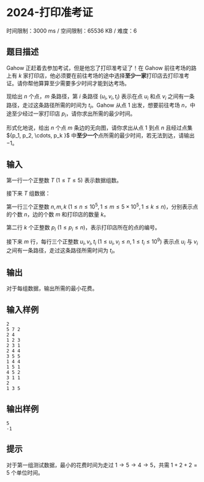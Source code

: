 # 2024-打印准考证

时间限制：3000 ms / 空间限制：65536 KB / 难度：6

## 题目描述

Gahow 正赶着去参加考试，但是他忘了打印准考证了！在 Gahow 前往考场的路上有 $k$ 家打印店，他必须要在前往考场的途中选择**至少一家**打印店去打印准考证。请你帮他算算至少需要多少时间才能到达考场。

现给出 $n$ 个点，$m$ 条路径，第 $i$ 条路径 $(u_i, v_i, t_i)$ 表示在点 $u_i$ 和点 $v_i$ 之间有一条路径，走过这条路径所需的时间为 $t_i$。Gahow 从点 $1$ 出发，想要前往考场 $n$，中途至少经过一家打印店 $p_i$，请你求出所需的最少时间。

形式化地说，给出 $n$ 个点 $m$ 条边的无向图，请你求出从点 $1$ 到点 $n$ 且经过点集 $\{p_1, p_2, \cdots, p_k }$ 中**至少一个**点所需的最少时间，若无法到达，请输出 $-1$。

## 输入

第一行一个正整数 $T \ (1 \leq T \leq 5)$ 表示数据组数。

接下来 $T$ 组数据：

第一行三个正整数 $n, m, k \ (1 \leq n \leq 10^5, 1 \leq m \leq 5 \times 10^5, 1 \leq k \leq n)$，分别表示点的个数 $n$，边的个数 $m$ 和打印店的数量 $k$。

第二行 $k$ 个正整数 $p_i \ (1 \leq p_i \leq n)$，表示打印店所在的点的编号。

接下来 $m$ 行，每行三个正整数 $u_i, v_i, t_i \ (1 \leq u_i, v_i \leq n, 1 \leq t_i \leq 10^9)$ 表示点 $u_i$ 与 $v_i$ 之间有一条路径，走过这条路径所需时间为 $t_i$。

## 输出

对于每组数据，输出所需的最小花费。

## 输入样例

    2
    5 7 2
    2 4
    1 2 3
    2 3 1
    2 4 4
    3 5 5
    1 4 4
    1 5 1
    4 5 2
    3 1 1
    2
    1 3 5

## 输出样例

    5
    -1

## 提示

对于第一组测试数据，最小的花费时间为走过 $1 \to 5 \to 4 \to 5$，共需 $1 + 2 + 2 = 5$ 个单位时间。
